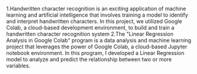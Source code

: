 1.Handwritten character recognition is an exciting application of machine learning and artificial intelligence that involves training a model to identify and interpret handwritten characters. In this project, we utilized Google Colab, a cloud-based development environment, to build and train a handwritten character recognition system
2.The "Linear Regression Analysis in Google Colab" program is a data analysis and machine learning project that leverages the power of Google Colab, a cloud-based Jupyter notebook environment. In this program, I developed a Linear Regression model to analyze and predict the relationship between two or more variables.
